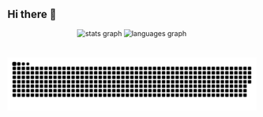 ## Hi there 👋

<div align="center">
  <img src="https://github-readme-stats.vercel.app/api?username=andrewyamagata&hide_title=false&hide_rank=false&show_icons=true&include_all_commits=true&count_private=true&disable_animations=false&theme=tokyonight&locale=en&hide_border=false&order=1" height="150" alt="stats graph"  />
  <img src="https://github-readme-stats.vercel.app/api/top-langs?username=andrewyamagata&locale=en&hide_title=false&layout=compact&card_width=320&langs_count=5&theme=tokyonight&hide_border=false&order=2" height="150" alt="languages graph"  />
</div>

###

<br clear="both">

<img src="https://raw.githubusercontent.com/andrewyamagata/andrewyamagata/output/snake.svg" alt="Snake animation" />

###

<!--
**andrewyamagata/andrewyamagata** is a ✨ _special_ ✨ repository because its `README.md` (this file) appears on your GitHub profile.
<img src="https://raw.githubusercontent.com/andrewyamagata/andrewyamagata/output/snake.svg" alt="Snake animation" />
https://profile-readme-generator.com/
-->
